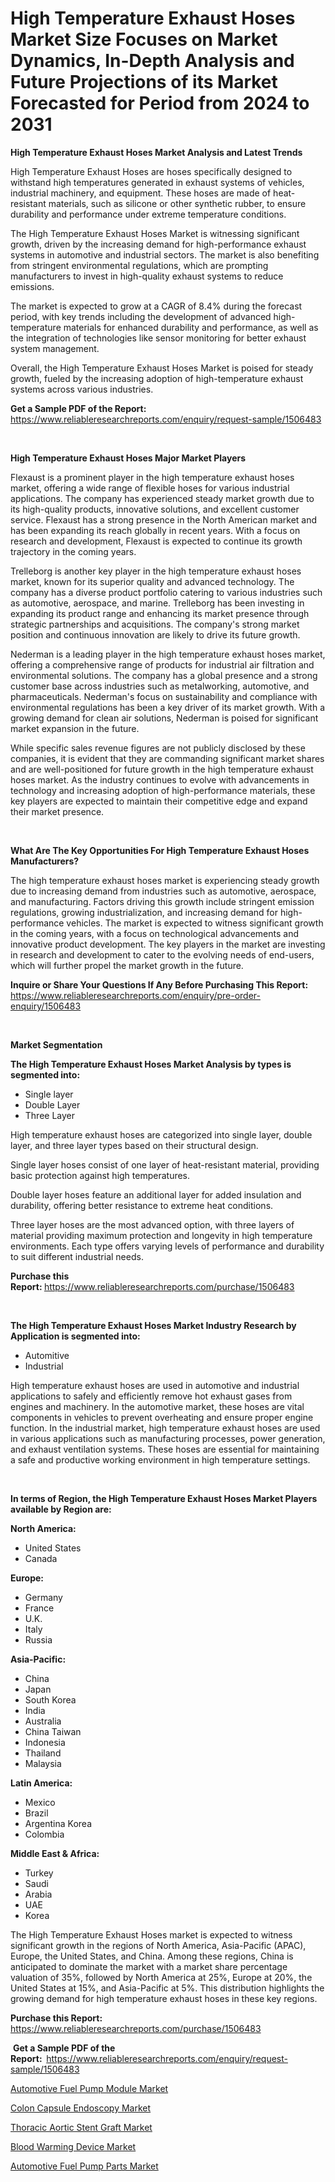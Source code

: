 <p><h1>High Temperature Exhaust Hoses Market Size Focuses on Market Dynamics, In-Depth Analysis and Future Projections of its Market Forecasted for Period from 2024 to 2031</h1></p><p><strong>High Temperature Exhaust Hoses Market Analysis and Latest Trends</strong></p>
<p><p>High Temperature Exhaust Hoses are hoses specifically designed to withstand high temperatures generated in exhaust systems of vehicles, industrial machinery, and equipment. These hoses are made of heat-resistant materials, such as silicone or other synthetic rubber, to ensure durability and performance under extreme temperature conditions.</p><p>The High Temperature Exhaust Hoses Market is witnessing significant growth, driven by the increasing demand for high-performance exhaust systems in automotive and industrial sectors. The market is also benefiting from stringent environmental regulations, which are prompting manufacturers to invest in high-quality exhaust systems to reduce emissions.</p><p>The market is expected to grow at a CAGR of 8.4% during the forecast period, with key trends including the development of advanced high-temperature materials for enhanced durability and performance, as well as the integration of technologies like sensor monitoring for better exhaust system management.</p><p>Overall, the High Temperature Exhaust Hoses Market is poised for steady growth, fueled by the increasing adoption of high-temperature exhaust systems across various industries.</p></p>
<p><strong>Get a Sample PDF of the Report:&nbsp;</strong> <a href="https://www.reliableresearchreports.com/enquiry/request-sample/1506483">https://www.reliableresearchreports.com/enquiry/request-sample/1506483</a></p>
<p>&nbsp;</p>
<p><strong>High Temperature Exhaust Hoses Major Market Players</strong></p>
<p><p>Flexaust is a prominent player in the high temperature exhaust hoses market, offering a wide range of flexible hoses for various industrial applications. The company has experienced steady market growth due to its high-quality products, innovative solutions, and excellent customer service. Flexaust has a strong presence in the North American market and has been expanding its reach globally in recent years. With a focus on research and development, Flexaust is expected to continue its growth trajectory in the coming years.</p><p>Trelleborg is another key player in the high temperature exhaust hoses market, known for its superior quality and advanced technology. The company has a diverse product portfolio catering to various industries such as automotive, aerospace, and marine. Trelleborg has been investing in expanding its product range and enhancing its market presence through strategic partnerships and acquisitions. The company's strong market position and continuous innovation are likely to drive its future growth.</p><p>Nederman is a leading player in the high temperature exhaust hoses market, offering a comprehensive range of products for industrial air filtration and environmental solutions. The company has a global presence and a strong customer base across industries such as metalworking, automotive, and pharmaceuticals. Nederman's focus on sustainability and compliance with environmental regulations has been a key driver of its market growth. With a growing demand for clean air solutions, Nederman is poised for significant market expansion in the future.</p><p>While specific sales revenue figures are not publicly disclosed by these companies, it is evident that they are commanding significant market shares and are well-positioned for future growth in the high temperature exhaust hoses market. As the industry continues to evolve with advancements in technology and increasing adoption of high-performance materials, these key players are expected to maintain their competitive edge and expand their market presence.</p></p>
<p>&nbsp;</p>
<p><strong>What Are The Key Opportunities For High Temperature Exhaust Hoses Manufacturers?</strong></p>
<p><p>The high temperature exhaust hoses market is experiencing steady growth due to increasing demand from industries such as automotive, aerospace, and manufacturing. Factors driving this growth include stringent emission regulations, growing industrialization, and increasing demand for high-performance vehicles. The market is expected to witness significant growth in the coming years, with a focus on technological advancements and innovative product development. The key players in the market are investing in research and development to cater to the evolving needs of end-users, which will further propel the market growth in the future.</p></p>
<p><strong>Inquire or Share Your Questions If Any Before Purchasing This Report:</strong> <a href="https://www.reliableresearchreports.com/enquiry/pre-order-enquiry/1506483">https://www.reliableresearchreports.com/enquiry/pre-order-enquiry/1506483</a></p>
<p>&nbsp;</p>
<p><strong>Market Segmentation</strong></p>
<p><strong>The High Temperature Exhaust Hoses Market Analysis by types is segmented into:</strong></p>
<p><ul><li>Single layer</li><li>Double Layer</li><li>Three Layer</li></ul></p>
<p><p>High temperature exhaust hoses are categorized into single layer, double layer, and three layer types based on their structural design. </p><p>Single layer hoses consist of one layer of heat-resistant material, providing basic protection against high temperatures. </p><p>Double layer hoses feature an additional layer for added insulation and durability, offering better resistance to extreme heat conditions. </p><p>Three layer hoses are the most advanced option, with three layers of material providing maximum protection and longevity in high temperature environments. Each type offers varying levels of performance and durability to suit different industrial needs.</p></p>
<p><strong>Purchase this Report:&nbsp;</strong><a href="https://www.reliableresearchreports.com/purchase/1506483">https://www.reliableresearchreports.com/purchase/1506483</a></p>
<p>&nbsp;</p>
<p><strong>The High Temperature Exhaust Hoses Market Industry Research by Application is segmented into:</strong></p>
<p><ul><li>Automitive</li><li>Industrial</li></ul></p>
<p><p>High temperature exhaust hoses are used in automotive and industrial applications to safely and efficiently remove hot exhaust gases from engines and machinery. In the automotive market, these hoses are vital components in vehicles to prevent overheating and ensure proper engine function. In the industrial market, high temperature exhaust hoses are used in various applications such as manufacturing processes, power generation, and exhaust ventilation systems. These hoses are essential for maintaining a safe and productive working environment in high temperature settings.</p></p>
<p>&nbsp;</p>
<p><strong>In terms of Region, the High Temperature Exhaust Hoses Market Players available by Region are:</strong></p>
<p>
    <p> <strong> North America: </strong>
        <ul>
            <li>United States</li>
            <li>Canada</li>
        </ul>
        </p> 
    <p> <strong> Europe: </strong>
        <ul>
            <li>Germany</li>
            <li>France</li>
            <li>U.K.</li>
            <li>Italy</li>
            <li>Russia</li>
        </ul>
        </p> 
    <p> <strong> Asia-Pacific: </strong>
        <ul>
            <li>China</li>
            <li>Japan</li>
            <li>South Korea</li>
            <li>India</li>
            <li>Australia</li>
            <li>China Taiwan</li>
            <li>Indonesia</li>
            <li>Thailand</li>
            <li>Malaysia</li>
        </ul>
        </p> 
    <p> <strong> Latin America: </strong>
        <ul>
            <li>Mexico</li>
            <li>Brazil</li>
            <li>Argentina Korea</li>
            <li>Colombia</li>
        </ul>
        </p> 
    <p> <strong> Middle East & Africa: </strong>
        <ul>
            <li>Turkey</li>
            <li>Saudi</li>
            <li>Arabia</li>
            <li>UAE</li>
            <li>Korea</li>
        </ul>
    </p>
    </p>
<p><p>The High Temperature Exhaust Hoses market is expected to witness significant growth in the regions of North America, Asia-Pacific (APAC), Europe, the United States, and China. Among these regions, China is anticipated to dominate the market with a market share percentage valuation of 35%, followed by North America at 25%, Europe at 20%, the United States at 15%, and Asia-Pacific at 5%. This distribution highlights the growing demand for high temperature exhaust hoses in these key regions.</p></p>
<p><strong>Purchase this Report: </strong><a href="https://www.reliableresearchreports.com/purchase/1506483">https://www.reliableresearchreports.com/purchase/1506483</a></p>
<p>&nbsp;<strong>Get a Sample PDF of the Report:&nbsp;&nbsp;</strong><a href="https://www.reliableresearchreports.com/enquiry/request-sample/1506483">https://www.reliableresearchreports.com/enquiry/request-sample/1506483</a></p>
<p><strong></strong></p>
<p><p><a href="https://github.com/dx0328/Market-Research-Report-List-1/blob/main/automotive-fuel-pump-module-market.md">Automotive Fuel Pump Module Market</a></p><p><a href="https://medium.com/@vanessachurchill767/colon-capsule-endoscopy-market-analysis-and-sze-forecasted-for-period-from-2024-to-2031-f88b8052cefe">Colon Capsule Endoscopy Market</a></p><p><a href="https://medium.com/@cletusdoyle654/thoracic-aortic-stent-graft-market-research-report-its-history-and-forecast-2024-to-2031-28f9c1e72cd5">Thoracic Aortic Stent Graft Market</a></p><p><a href="https://medium.com/@vanessachurchill767/blood-warming-device-market-competitive-analysis-market-trends-and-forecast-to-2031-d1171901a2ac">Blood Warming Device Market</a></p><p><a href="https://github.com/Glendatilghmankmgz0rbhwpy/Market-Research-Report-List-1/blob/main/automotive-fuel-pump-parts-market.md">Automotive Fuel Pump Parts Market</a></p></p>